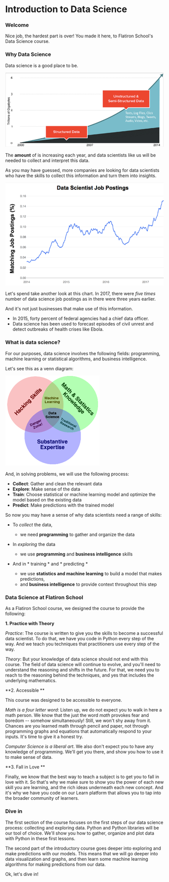 
# Introduction to Data Science

### Welcome

Nice job, the hardest part is over!  You made it here, to Flatiron School's Data Science course.

### Why Data Science

Data science is a good place to be.  

![](./structured-unstructured.png)

The **amount** of is increasing each year, and data scientists like us will be needed to collect and interpret this data.

As you may have guessed, more companies are looking for data scientists who have the skills to collect this information and turn them into insights.

![](./data-science-postings.png)

Let's spend take another look at this chart.  In 2017, there were *five times* number of data science job postings as in there were three years earlier.

And it's not just businesses that make use of this information.  
* In 2015, forty percent of federal agencies had a chief data officer.  
* Data science has been used to forecast episodes of civil unrest and detect outbreaks of health crises like Ebola.

### What is data science?

For our purposes, data science involves the following fields: programming, machine learning or statistical algorithms, and business intelligence.  

Let's see this as a venn diagram:

<img src="./ds-venn.png" alt="Drawing" style="width: 300px;"/>

And, in solving problems, we will use the following process:

* **Collect**: Gather and clean the relevant data
* **Explore**: Make sense of the data
* **Train**: Choose  statistical or machine learning model and optimize the model based on the existing data
* **Predict**: Make predictions with the trained model

So now you may have a sense of why data scientists need a range of skills:

* To *collect* the data, 
    * we need **programming** to gather and organize the data


* In *exploring* the data
    * we use **programming** and **business intelligence** skills


* And in * training * and * predicting * 
    * we use **statistics and machine learning** to build a model that makes predictions, 
    * and **business intelligence** to provide context throughout this step

### Data Science at Flatiron School

As a Flatiron School course, we designed the course to provide the following: 

**1. Practice with Theory**

*Practice*: The course is written to give you the skills to become a successful data scientist.  To do that, we have you code in Python every step of the way.  And we teach you techniques that practitioners use every step of the way.

*Theory*:  But your knowledge of data science should not end with this course.  The field of data science will continue to evolve, and you'll need to understand the reasoning and shifts in the future.  For that, we need you to reach to the reasoning behind the techniques, and yes that includes the underlying mathematics. 

**2. Accessible **

This course was designed to be accessible to everyone. 

*Math is a four letter word*:  Listen up, we do not expect you to walk in here a math person.  We know that the just the word *math* provokes fear and boredom -- somehow simultaneously!  Still, we won't shy away from it.  Chances are you learned math through pencil and paper, not through programming graphs and equations that automatically respond to your inputs.  It's time to give it a honest try.

*Computer Science is a liberal art*.  We also don't expect you to have any knowledge of programming.  We'll get you there, and show you how to use it to make sense of data.

**3. Fall in Love **

Finally, we know that the best way to teach a subject is to get you to fall in love with it.  So that's why we make sure to show you the power of each new skill you are learning, and the rich ideas underneath each new concept.  And it's why we have you code on our Learn platform that allows you to tap into the broader community of learners.

### Dive in 

The first section of the course focuses on the first steps of our data science process: collecting and exploring data.  Python and Python libraries will be our tool of choice.  We'll show you how to gather, organize and plot data with Python in these first lessons.

The second part of the introductory course goes deeper into exploring and make predictions with our models.  This means that we will go deeper into data visualization and graphs, and then learn some machine learning algorithms for making predictions from our data. 

Ok, let's dive in!
